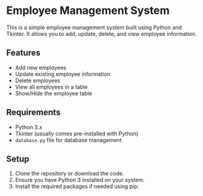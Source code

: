# Employee Management System

This is a simple employee management system built using Python and Tkinter. It allows you to add, update, delete, and view employee information.

## Features
- Add new employees
- Update existing employee information
- Delete employees
- View all employees in a table
- Show/Hide the employee table

## Requirements
- Python 3.x
- Tkinter (usually comes pre-installed with Python)
- `database.py` file for database management

## Setup
1. Clone the repository or download the code.
2. Ensure you have Python 3 installed on your system.
3. Install the required packages if needed using pip:


